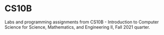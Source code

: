 # CS10B
Labs and programming assignments from CS10B - Introduction to Computer Science for Science, Mathematics, and Engineering II, Fall 2021 quarter.
